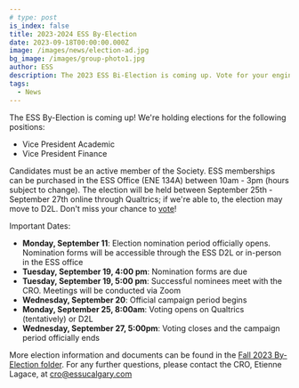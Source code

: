 ```yaml
---
# type: post
is_index: false
title: 2023-2024 ESS By-Election
date: 2023-09-18T00:00:00.000Z
image: /images/news/election-ad.jpg
bg_image: /images/group-photo1.jpg
author: ESS
description: The 2023 ESS Bi-Election is coming up. Vote for your engineering representatives!
tags:
  - News
---
```


The ESS By-Election is coming up! We're holding elections for the following positions:

- Vice President Academic
- Vice President Finance

Candidates must be an active member of the Society. ESS memberships can be purchased in the ESS Office (ENE 134A) between 10am - 3pm (hours subject to change). The election will be held between September 25th - September 27th online through Qualtrics; if we're able to, the election may move to D2L. Don't miss your chance to [vote](https://qfreeaccountssjc1.az1.qualtrics.com/jfe/form/SV_1Iin1LBYOkllGcu)!

Important Dates:

- **Monday, September 11**: Election nomination period officially opens. Nomination forms will be accessible through the ESS D2L or in-person in the ESS office
- **Tuesday, September 19, 4:00 pm**: Nomination forms are due
- **Tuesday, September 19, 5:00 pm**: Successful nominees meet with the CRO. Meetings will be conducted via Zoom
- **Wednesday, September 20**: Official campaign period begins
- **Monday, September 25, 8:00am**: Voting opens on Qualtrics (tentatively) or D2L
- **Wednesday, September 27, 5:00pm**: Voting closes and the campaign period officially ends

More election information and documents can be found in the [Fall 2023 By-Election folder](https://drive.google.com/drive/folders/1yC1L07NiT636RZq98G2nwfRld8tqEbSS). For any further questions, please contact the CRO, Etienne Lagace, at cro@essucalgary.com
